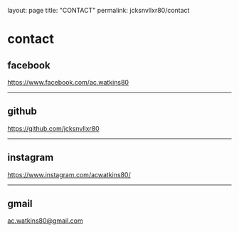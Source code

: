 layout: page
title: "CONTACT"
permalink: jcksnvllxr80/contact

# contact

## facebook

https://www.facebook.com/ac.watkins80

---

## github

https://github.com/jcksnvllxr80

---

## instagram

https://www.instagram.com/acwatkins80/

---

## gmail

ac.watkins80@gmail.com
